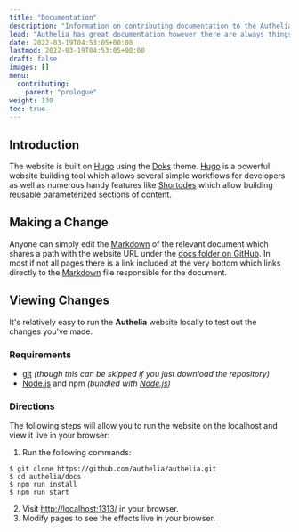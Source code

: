 ```yaml
---
title: "Documentation"
description: "Information on contributing documentation to the Authelia project."
lead: "Authelia has great documentation however there are always things that can be added. This section describes the contribution process for the documentation even though it's incredibly easy."
date: 2022-03-19T04:53:05+00:00
lastmod: 2022-03-19T04:53:05+00:00
draft: false
images: []
menu:
  contributing:
    parent: "prologue"
weight: 130
toc: true
---
```


## Introduction

The website is built on [Hugo] using the [Doks] theme. [Hugo] is a powerful website building tool which allows several
simple workflows for developers as well as numerous handy features like [Shortodes] which allow building reusable
parameterized sections of content.

## Making a Change

Anyone can simply edit the [Markdown] of the relevant document which shares a path with the website URL under the
[docs folder on GitHub]. In most if not all pages there is a link included at the very bottom which links directly to
the [Markdown] file responsible for the document.

## Viewing Changes

It's relatively easy to run the **Authelia** website locally to test out the changes you've made.

### Requirements

- [git] _(though this can be skipped if you just download the repository)_
- [Node.js] and npm _(bundled with [Node.js])_

### Directions

The following steps will allow you to run the website on the localhost and view it live in your browser:

1. Run the following commands:
  ```console
  $ git clone https://github.com/authelia/authelia.git
  $ cd authelia/docs
  $ npm run install
  $ npm run start
  ```
2. Visit [http://localhost:1313/](http://localhost:1313/) in your browser.
3. Modify pages to see the effects live in your browser.

[Hugo]: https://gohugo.io/
[Shortodes]: https://gohugo.io/content-management/shortcodes/
[Doks]: https://getdoks.org/
[Markdown]: https://www.markdownguide.org/
[git]: https://git-scm.com/
[Node.js]: https://nodejs.org/en/

[docs folder on GitHub]: https://github.com/authelia/authelia/tree/master/docs
